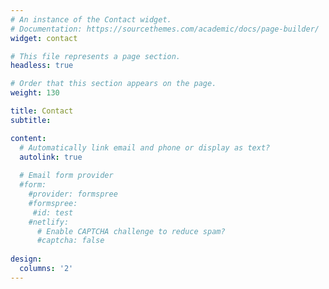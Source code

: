 ```yaml
---
# An instance of the Contact widget.
# Documentation: https://sourcethemes.com/academic/docs/page-builder/
widget: contact

# This file represents a page section.
headless: true

# Order that this section appears on the page.
weight: 130

title: Contact
subtitle:

content:
  # Automatically link email and phone or display as text?
  autolink: true
  
  # Email form provider
  #form:
    #provider: formspree
    #formspree:
     #id: test
    #netlify:
      # Enable CAPTCHA challenge to reduce spam?
      #captcha: false
  
design:
  columns: '2'
---
```

